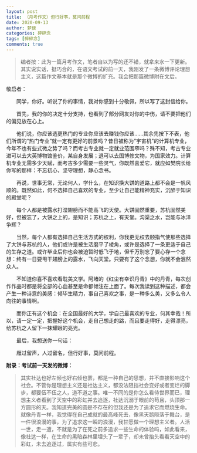 ```yaml
---
layout: post
title: （月考作文）但行好事，莫问前程
date: 2020-09-13
author: 梦貘
categories: 碎碎念
tags: [碎碎念]
comments: true
---
```


> 编者按：此为一篇月考作文，笔者自以为写的还不错，就拿来水一下更新。其实说实话，挺巧合的，在语文考试的前一天，我刚发了一条微博评论理想主义，这篇作文基本就是那个微博的扩充。我会把那篇微博附在文后。

敬启者：

　　同学，你好。听说了你的事情，我对你感到十分敬佩，所以写了这封信给你。

　　首先，我的你的决定十分支持，也看到了部分网友对你的中伤，请不要把他们的偏见放在心上。

　　他们说，你应该选更热门的专业你应该去赚钱你应该......其余先按下不表，他们所谓的“热门专业”就一定有更好的前景吗？昔日被称为“宇宙机”的计算机专业，今年不也有些式微之势了吗？而考古专业就一定就业范围窄吗？殊不知，考古专业进可以去大英博物馆鉴价，某自身发展；退可以去国博修文物，为国家效力。计算机专业无需多少天赋，而考古多少需要一些灵气，你既然喜爱它，就应如樊院长给你写的那样：不忘初心，坚守理想，静心念书。

　　再说，世事无常，无论何人，学什么，在知识换大饼的道路上都不会是一帆风顺的。既然如此，何不选择自己喜欢的专业，至少让自己能精神充实，沉醉于知识的殿堂呢？

　　每个人都是被露水打湿翅膀而不能高飞的天使。大饼固然重要，苏杭固然美好，但被忘了，大饼之上的，是知识；苏杭之上，有天堂。沟渠之水，岂能与冰洋争辉？

　　当然，每个人都有选择自己生活方式的权利，你我更无权去颐指气使那些选择了大饼与苏杭的人，他们或许是被生活磨平了棱角，或许是选择了一条更适于自己的生存之道。或许毕业后你也会被迫暂时低飞于地，但千万别忘了要心存一个念想：终有一日要甩干翅膀上的露水，飞向天堂。只要有了这个念想，你就不会泯然众人。

　　不知道你喜不喜欢看耽美文学。阿堵的《红尘有幸识丹青》中的丹青，每次创作作品时都是将全部的心血甚至是命都倾注在上面了。每次我读到这种描述，都会产生一种诗意的美感：倾毕生精力，事自己喜欢之事，是一种多么美，又多么令人向往的事情啊。

　　而你正有这个机会：在全国最好的大学，学自己最喜欢的专业，何其幸哉！所以，请一定一定，把握好这个机会，走自己想走的路，而且要走得好，走得漂亮，给苏杭之人留下一抹耀眼的亮光。

　　最后，我想送你一句话：

　　雁过留声，人过留名，但行好事，莫问前程。

**附录：考试前一天发的微博：**

> 其实社达也好左倾也好右倾也罢，都是一种自己的思想，并不直接影响这个社会。不管你是理想主义还是社达主义，都没法阻挡社会变好或者变烂的脚步，都要伍不伍之人，道不道之事。唯一不同的是你怎么看待世界而已，理想主义者看到了天空中的彩虹并去追逐，社达沉溺于眼前的苟且，头顶那一方圆形的天。我知道完美的圆是不存在的但我还是为了追求它而燃烧生命。就像丹青一样，我觉得在自己成就的最高峰死去，像黑天鹅陨落于舞台，是一件很浪漫的事，为了追求这一瞬的浪漫，我甘愿做一个理想主义者。人活一世，走一遭，不就是为了在死之前多追求一些生命的体验吗，如此看来，像社达一样，在生命的黑暗森林里埋头了一辈子，却未曾抬头看看天空中的彩虹，未去追逐过，属实有些可悲。
